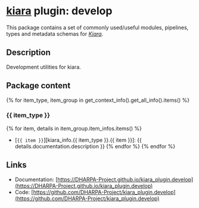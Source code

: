 # [**kiara**](https://dharpa.org/kiara.documentation) plugin: develop

This package contains a set of commonly used/useful modules, pipelines, types and metadata schemas for [*Kiara*](https://github.com/DHARPA-project/kiara).

## Description

Development utilities for kiara.

## Package content

{% for item_type, item_group in get_context_info().get_all_info().items() %}

### {{ item_type }}
{% for item, details in item_group.item_infos.items() %}
- [`{{ item }}`][kiara_info.{{ item_type }}.{{ item }}]: {{ details.documentation.description }}
{% endfor %}
{% endfor %}

## Links

 - Documentation: [https://DHARPA-Project.github.io/kiara_plugin.develop](https://DHARPA-Project.github.io/kiara_plugin.develop)
 - Code: [https://github.com/DHARPA-Project/kiara_plugin.develop](https://github.com/DHARPA-Project/kiara_plugin.develop)
